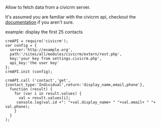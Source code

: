Allow to fetch data from a civicrm server.

It's assumed you are familiar with the civicrm api, checkout the [documentation](http://wiki.civicrm.org/confluence/display/CRMDOC/CiviCRM+Public+APIs) if you aren't sure.




example: display the first 25 contacts

    crmAPI = require('civicrm');
    var config = {
      server:'http://example.org',
      path:'/sites/all/modules/civicrm/extern/rest.php',
      key:'your key from settings.civicrm.php',
      api_key:'the user key'
    };
    crmAPI.init (config);

    crmAPI.call ('contact','get',{contact_type:'Individual',return:'display_name,email,phone'},
      function (result) {
        for (var i in result.values) {
          val = result.values[i];
         console.log(val.id +": "+val.display_name+ " "+val.email+ " "+ val.phone);
        }
      }
    );

